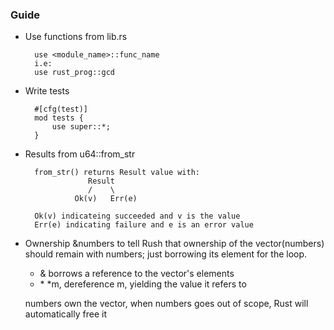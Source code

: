 ### Guide
- Use functions from lib.rs
        
        use <module_name>::func_name
        i.e:
        use rust_prog::gcd
 
- Write tests
        
        #[cfg(test)]
        mod tests {
            use super::*;
        }

- Results from u64::from_str
        
        from_str() returns Result value with:
                    Result
                    /    \
                 Ok(v)   Err(e)

        Ok(v) indicateing succeeded and v is the value
        Err(e) indicating failure and e is an error value
- Ownership
  &numbers to tell Rush that ownership of the vector(numbers) should remain
  with numbers; just borrowing its element for the loop.
  - &   borrows a reference to the vector's elements
  - \*   *m, dereference m, yielding the value it refers to

  numbers own the vector, when numbers goes out of scope, Rust will automatically free it
